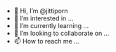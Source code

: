 - 👋 Hi, I’m @jittiporn
- 👀 I’m interested in ...
- 🌱 I’m currently learning ...
- 💞️ I’m looking to collaborate on ...
- 📫 How to reach me ...

<!---
jittiporn/jittiporn is a ✨ special ✨ repository because its `README.md` (this file) appears on your GitHub profile.
You can click the Preview link to take a look at your changes.
--->
